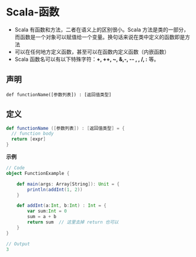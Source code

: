 # Scala-函数

- Scala 有函数和方法，二者在语义上的区别很小。Scala 方法是类的一部分，而函数是一个对象可以赋值给一个变量。换句话来说在类中定义的函数即是方法
- 可以在任何地方定义函数，甚至可以在函数内定义函数（内嵌函数）
- Scala 函数名可以有以下特殊字符：**+, ++, ~, &,-, -- , \, /, :** 等。

## 声明

`def functionName([参数列表]) : [返回值类型]`

## 定义

```scala
def functionName ([参数列表]) : [返回值类型] = {
  // function body
  return [expr]
}
```

**示例**

```scala
// Code
object FunctionExample {

    def main(args: Array[String]): Unit = {
        println(addInt(1, 2))
    }

    def addInt(a:Int, b:Int) : Int = {
        var sum:Int = 0
        sum = a + b
        return sum	// 这里去掉 return 也可以
    }
}

// Output
3
```

